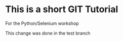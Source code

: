 # This is a short GIT Tutorial

For the Python/Selenium workshop

This change was done in the test branch
